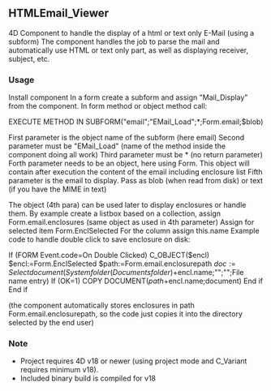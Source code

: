 ## HTMLEmail_Viewer

4D Component to handle the display of a html or text only E-Mail (using a subform)
The component handles the job to parse the mail and automatically use HTML or text only part, as well as displaying receiver, subject, etc.


### Usage

Install component
In a form create a subform and assign "Mail_Display" from the component.
In form method or object method call:

EXECUTE METHOD IN SUBFORM("email";"EMail_Load";*;Form.email;$blob)

First parameter is the object name of the subform (here email)
Second parameter must be "EMail_Load" (name of the method inside the component doing all work)
Third parameter must be * (no return parameter)
Forth parameter needs to be an object, here using Form. This object will contain after execution the content of the email including enclosure list
Fifth parameter is the email to display. Pass as blob (when read from disk) or text (if you have the MIME in text)


The object (4th para) can be used later to display enclosures or handle them.
By example create a listbox based on a collection, assign Form.email.enclosures (same object as used in 4th parameter)
Assign for selected item Form.EnclSelected
For the column assign this.name
Example code to handle double click to save enclosure on disk:

If (FORM Event.code=On Double Clicked)
C_OBJECT($encl)
$encl:=Form.EnclSelected
$path:=Form.email.enclosurepath
$doc:=Select document(System folder(Documents folder)+$encl.name;"";"";File name entry)
If (OK=1)
	COPY DOCUMENT($path+$encl.name;document)
End if 
End if 

(the component automatically stores enclosures in path Form.email.enclosurepath, so the code just copies it into the directory selected by the end user)



### Note

* Project requires 4D v18 or newer (using project mode and C_Variant requires minimum v18).
* Included binary build is compiled for v18
